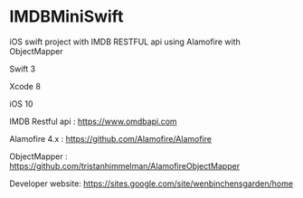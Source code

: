# IMDBMiniSwift
iOS swift project with IMDB RESTFUL api using Alamofire with ObjectMapper

Swift 3

Xcode 8

iOS 10

IMDB Restful api : https://www.omdbapi.com

Alamofire 4.x : https://github.com/Alamofire/Alamofire

ObjectMapper : https://github.com/tristanhimmelman/AlamofireObjectMapper



Developer website: https://sites.google.com/site/wenbinchensgarden/home
